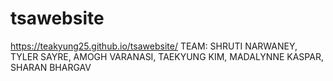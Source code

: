 # tsawebsite
https://teakyung25.github.io/tsawebsite/
TEAM: SHRUTI NARWANEY, TYLER SAYRE, AMOGH VARANASI, TAEKYUNG KIM, MADALYNNE KASPAR, SHARAN BHARGAV
